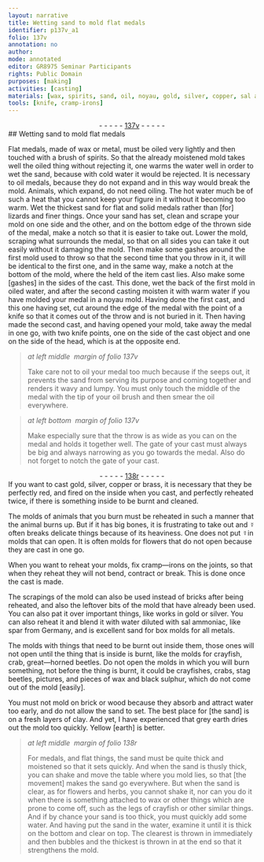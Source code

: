 ```yaml
---
layout: narrative
title: Wetting sand to mold flat medals
identifier: p137v_a1
folio: 137v
annotation: no
author:
mode: annotated
editor: GR8975 Seminar Participants
rights: Public Domain
purposes: [making]
activities: [casting]
materials: [wax, spirits, sand, oil, noyau, gold, silver, copper, sal ammoniac, spar, black sulphur, brick, wood, clay, grey earth, Yellow earth]
tools: [knife, cramp-irons]
---
```


 <div class="folio" align="center">- - - - - <a href="http://gallica.bnf.fr/ark:/12148/btv1b10500001g/f280.image" target="_blank">137v</a> - - - - - </div> 
## Wetting sand to mold flat medals

  <span class="activity"></span> 
 Flat medals, made of <span class="material">wax</span> or metal, must be oiled very lightly and then touched with a brush of <span class="material">spirits</span>. So that the already moistened mold takes well the oiled thing without rejecting it, one warms the water well in order to wet the <span class="material">sand</span>, because with cold water it would be rejected. It is necessary to <span class="material">oil</span> medals, because they do not expand and in this way would break the mold. Animals, which expand, do not need oiling. The hot water much be of such a heat that you cannot keep your figure in it without it becoming too warm. Wet the thickest sand for flat and solid medals rather than [for] <span class="animal">lizards</span> and finer things. Once your <span class="material">sand</span> has set, clean and scrape your mold on one side and the other, and on the bottom edge of the thrown side of the medal, make a notch so that it is easier to take out. Lower the mold, scraping what surrounds the medal, so that on all sides you can take it out easily without it damaging the mold. Then make some gashes around the first mold used to throw so that the second time that you throw in it, it will be identical to the first one, and in the same way, make a notch at the bottom of the mold, where the held of the item cast lies. Also make some [gashes] in the sides of the cast. This done, wet the back of the first mold in oiled water, and after the second casting moisten it with warm water if you have molded your medal in a <span class="material">noyau</span> mold. Having done the first cast, and this one having set, cut around the edge of the medal with the point of a knife so that it comes out of the throw and is not buried in it. Then having made the second cast, and having opened your mold, take away the medal in one go, with two <span class="tool">knife</span> points, one on the side of the cast object and one on the side of the head, which is at the opposite end. 
 
> *at left middle  margin of folio 137v*
> 
> Take care not to <span class="material">oil</span> your medal too much because if the seeps out, it prevents the sand from serving its purpose and coming together and renders it wavy and lumpy. You must only touch the middle of the medal with the tip of your oil brush and then smear the oil everywhere. 
 
> *at left bottom  margin of folio 137v*
> 
>  Make especially sure that the throw is as wide as you can on the medal and holds it together well. The gate of your cast must always be big and always narrowing as you go towards the medal. Also do not forget to notch the gate of your cast. 
 <div class="folio" align="center">- - - - - <a href="http://gallica.bnf.fr/ark:/12148/btv1b10500001g/f281.image" target="_blank">138r</a> - - - - - </div> 
 If you want to cast <span class="material">gold</span>, <span class="material">silver</span>, <span class="material">copper</span> or brass, it is necessary that they be perfectly red, and fired on the inside when you cast, and perfectly reheated twice, if there is something inside to be burnt and cleaned. 
 
 The molds of animals that you burn must be reheated in such a manner that the animal burns up. But if it has big bones, it is frustrating to take out and ☿ often breaks delicate things because of its heaviness. One does not put ☿in molds that can open. It is often molds for flowers that do not open because they are cast in one go. 
 
 When you want to reheat your molds, fix <span class="tool">cramp—irons</span> on the joints, so that when they reheat they will not bend, contract or break. This is done once the cast is made. 
 
 The scrapings of the mold can also be used instead of bricks after being reheated, and also the leftover bits of the mold that have already been used. You can also pat it over important things, like works in gold or silver. You can also reheat it and blend it with water diluted with <span class="material">sal ammoniac</span>, like <span class="material">spar</span> from <span class="place">Germany</span>, and is excellent <span class="material">sand</span> for box molds for all metals. 
 
 The molds with things that need to be burnt out inside them, those ones will not open until the thing that is inside is burnt, like the molds for <span class="animal">crayfish</span>, <span class="animal">crab</span>, <span class="animal">great—horned beetles</span>. Do not open the molds in which you will burn something, not before the thing is burnt, it could be crayfishes, crabs, stag beetles, pictures, and pieces of <span class="material">wax</span> and <span class="material">black sulphur</span>, which do not come out of the mold [easily]. 
 
 You must not mold on <span class="material">brick</span> or <span class="material">wood</span> because they absorb and attract water too early, and do not allow the sand to set. The best place for [the sand] is on a fresh layers of <span class="material">clay</span>. And yet, I have experienced that <span class="material">grey earth</span> dries out the mold too quickly. <span class="material">Yellow [earth]</span> is better. 
 
> *at left middle  margin of folio 138r*
> 
> For medals, and flat things, the sand must be quite thick and moistened so that it sets quickly. And when the sand is thusly thick, you can shake and move the table where you mold lies, so that [the movement] makes the <span class="material">sand</span> go everywhere. But when the sand is clear, as for flowers and herbs, you cannot shake it, nor can you do it when there is something attached to wax or other things which are prone to come off, such as the legs of <span class="animal">crayfish</span> or other similar things. And if by chance your sand is too thick, you must quickly add some water. And having put the sand in the water, examine it until it is thick on the bottom and clear on top. The clearest is thrown in immediately and then bubbles and the thickest is thrown in at the end so that it strengthens the mold. 
 